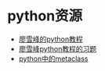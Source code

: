 # python资源
- [廖雪峰的python教程](https://www.liaoxuefeng.com/wiki/1016959663602400)
- [廖雪峰python教程的习题](https://blog.csdn.net/jiaowosiye/article/details/79272721)
- [python中的metaclass](https://www.jianshu.com/p/224ffcb8e73e)
